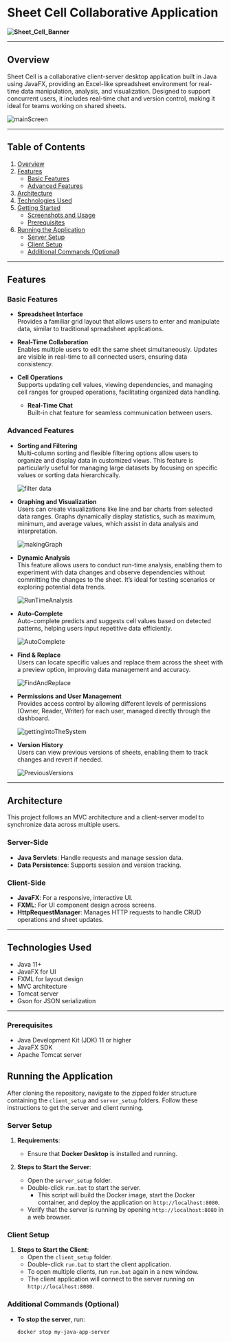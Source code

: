 # Sheet Cell Collaborative Application

**![Sheet_Cell_Banner](https://github.com/user-attachments/assets/9a983ab6-cd39-48dc-b16e-730f83224f74)**  

---

## Overview

Sheet Cell is a collaborative client-server desktop application built in Java using JavaFX, providing an Excel-like spreadsheet environment for real-time data manipulation, analysis, and visualization. Designed to support concurrent users, it includes real-time chat and version control, making it ideal for teams working on shared sheets.

![mainScreen](https://github.com/user-attachments/assets/2bd4c726-c7f4-4c94-ad15-869af1c06dea)

---

## Table of Contents

1. [Overview](#overview)
2. [Features](#features)
   - [Basic Features](#basic-features)
   - [Advanced Features](#advanced-features)
3. [Architecture](#architecture)
4. [Technologies Used](#technologies-used)
5. [Getting Started](#getting-started)
   - [Screenshots and Usage](#screenshots-and-usage)
   - [Prerequisites](#prerequisites)
6. [Running the Application](#running-the-application)
   - [Server Setup](#server-setup)
   - [Client Setup](#client-setup)
   - [Additional Commands (Optional)](#additional-commands-optional)

---

## Features

### Basic Features

- **Spreadsheet Interface**  
  Provides a familiar grid layout that allows users to enter and manipulate data, similar to traditional spreadsheet applications.

- **Real-Time Collaboration**  
  Enables multiple users to edit the same sheet simultaneously. Updates are visible in real-time to all connected users, ensuring data consistency.

- **Cell Operations**  
  Supports updating cell values, viewing dependencies, and managing cell ranges for grouped operations, facilitating organized data handling.

  - **Real-Time Chat**  
  Built-in chat feature for seamless communication between users.

### Advanced Features

- **Sorting and Filtering**  
  Multi-column sorting and flexible filtering options allow users to organize and display data in customized views. This feature is particularly useful for managing large datasets by focusing on specific values or sorting data hierarchically.
  
  ![filter data](https://github.com/user-attachments/assets/6d4668ac-feb2-452d-9c33-45a4ca225ce5)

- **Graphing and Visualization**  
  Users can create visualizations like line and bar charts from selected data ranges. Graphs dynamically display statistics, such as maximum, minimum, and average values, which assist in data analysis and interpretation.
   
  ![makingGraph](https://github.com/user-attachments/assets/57323d5f-e87b-4f4f-83f1-560d64712034)

- **Dynamic Analysis**  
  This feature allows users to conduct run-time analysis, enabling them to experiment with data changes and observe dependencies without committing the changes to the sheet. It’s ideal for testing scenarios or exploring potential data trends.
  
  ![RunTimeAnalysis](https://github.com/user-attachments/assets/140363a5-7b1b-4d2f-81ba-0c7b1af50f7f)

- **Auto-Complete**  
  Auto-complete predicts and suggests cell values based on detected patterns, helping users input repetitive data efficiently.
  
  ![AutoComplete](https://github.com/user-attachments/assets/eedcd836-dcdf-4591-923a-984d4c51597c)

- **Find & Replace**  
  Users can locate specific values and replace them across the sheet with a preview option, improving data management and accuracy.
  
  ![FindAndReplace](https://github.com/user-attachments/assets/6df11887-9088-417d-bb4f-55a20c391d88)

- **Permissions and User Management**  
  Provides access control by allowing different levels of permissions (Owner, Reader, Writer) for each user, managed directly through the dashboard.
   
  ![gettingIntoTheSystem](https://github.com/user-attachments/assets/ced82721-544b-4ef6-873b-70f060951bdf)

- **Version History**  
  Users can view previous versions of sheets, enabling them to track changes and revert if needed.
  
  ![PreviousVersions](https://github.com/user-attachments/assets/bb69beed-9482-46be-8486-62b1ef3e6e85)

---

## Architecture

This project follows an MVC architecture and a client-server model to synchronize data across multiple users.

### Server-Side

- **Java Servlets**: Handle requests and manage session data.
- **Data Persistence**: Supports session and version tracking.

### Client-Side

- **JavaFX**: For a responsive, interactive UI.
- **FXML**: For UI component design across screens.
- **HttpRequestManager**: Manages HTTP requests to handle CRUD operations and sheet updates.

---

## Technologies Used

- Java 11+
- JavaFX for UI
- FXML for layout design
- MVC architecture
- Tomcat server
- Gson for JSON serialization

---

### Prerequisites

- Java Development Kit (JDK) 11 or higher
- JavaFX SDK 
- Apache Tomcat server 
  
## Running the Application

After cloning the repository, navigate to the zipped folder structure containing the `client_setup` and `server_setup` folders. Follow these instructions to get the server and client running.

### Server Setup

1. **Requirements**:
   - Ensure that **Docker Desktop** is installed and running.

2. **Steps to Start the Server**:
   - Open the `server_setup` folder.
   - Double-click `run.bat` to start the server.
     - This script will build the Docker image, start the Docker container, and deploy the application on `http://localhost:8080`.
   - Verify that the server is running by opening `http://localhost:8080` in a web browser.

### Client Setup

1. **Steps to Start the Client**:
   - Open the `client_setup` folder.
   - Double-click `run.bat` to start the client application.
   - To open multiple clients, run `run.bat` again in a new window.
   - The client application will connect to the server running on `http://localhost:8080`.

### Additional Commands (Optional)

- **To stop the server**, run:
  ```bash
  docker stop my-java-app-server
